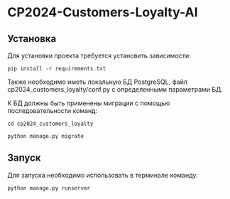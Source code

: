 # CP2024-Customers-Loyalty-AI

## Установка
Для установки проекта требуется установить зависимости:
```shell
pip install -r requirements.txt
```

Также необходимо иметь локальную БД PostgreSQL, файл
cp2024_customers_loyalty/conf.py с определенными параметрами БД.  

К БД должны быть применены миграции с помощью последовательности команд:
```shell
cd cp2024_customers_loyalty
```
```shell
python manage.py migrate
```

## Запуск
Для запуска необходимо использовать в терминале команду:
```shell
python manage.py runserver
```